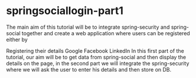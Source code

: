# springsociallogin-part1

The main aim of this tutorial will be to integrate spring-security and spring-social together and create a web application where users can be registered either by

Registering their details
Google
Facebook
LinkedIn
In this first part of the tutorial, our aim will be to get data from spring-social and then display the details on the page, in the second part we will integrate the spring-security where we will ask the user to enter his details and then store on  DB.
